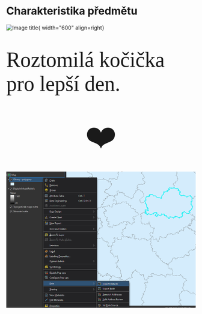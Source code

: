# Charakteristika předmětu

![Image title](https://i.guim.co.uk/img/media/43352be36da0eb156e8551d775a57fadba8ae6d7/0_0_1440_864/master/1440.jpg?width=1200&height=1200&quality=85&auto=format&fit=crop&s=1829611852af3ffc6460b4068e20bcbc){ width="600" align=right}

<br>

<span style="font-family:Papyrus; font-size:4em; display: flex; justify-content: center">Roztomilá kočička pro lepší den. </span>

 <br>

<span style="font-family:Papyrus; font-size:6em; display: flex; justify-content: center">:heart: </span>

![The San Juan Mountains are beautiful!](docs\assets\cviceni5\export_features.png "San Juan Mountains")
